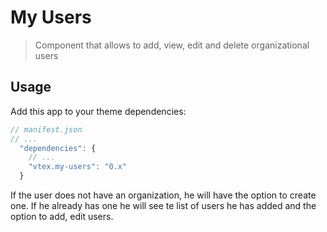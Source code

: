 # My Users

> Component that allows to add, view, edit and delete organizational users

## Usage

Add this app to your theme dependencies:

```js
// manifest.json
// ...
  "dependencies": {
    // ...
    "vtex.my-users": "0.x"
  }
```

If the user does not have an organization, he will have the option to create one. If he already has one he will see te list of users he has added
and the option to add, edit users.
